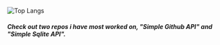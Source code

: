 ![Top Langs](https://github-readme-stats.vercel.app/api/top-langs/?username=DozenLimeStone&theme=tokyonight) 
##### Check out two repos i have most worked on, "Simple Github API" and "Simple Sqlite API".
